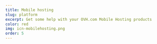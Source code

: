 ```yaml
---
title: Mobile hosting
slug: platform
excerpt: Get some help with your OVH.com Mobile Hosting products
color: red
img: icn-mobilehosting.png
order: 5
---
```

